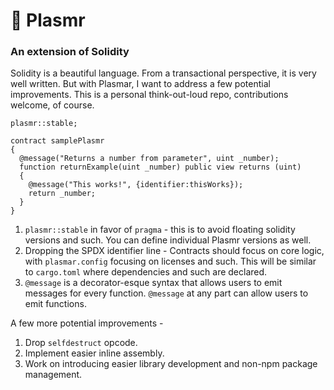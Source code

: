 # 🌊 Plasmr
### An extension of Solidity

Solidity is a beautiful language. From a transactional perspective, it is very well written. But with Plasmar, I want to address a few potential improvements. This is a personal think-out-loud repo, contributions welcome, of course.

```solidity
plasmr::stable;

contract samplePlasmr
{
  @message("Returns a number from parameter", uint _number);
  function returnExample(uint _number) public view returns (uint)
  {
    @message("This works!", {identifier:thisWorks});
    return _number;
  }
}
```

1. `plasmr::stable` in favor of `pragma` - this is to avoid floating solidity versions and such. You can define individual Plasmr versions as well.
2. Dropping the SPDX identifier line - Contracts should focus on core logic, with `plasmar.config` focusing on licenses and such. This will be similar to `cargo.toml` where dependencies and such are declared.
3. `@message` is a decorator-esque syntax that allows users to emit messages for every function. `@message` at any part can allow users to emit functions. 

A few more potential improvements - 
1. Drop `selfdestruct` opcode.
2. Implement easier inline assembly.
3. Work on introducing easier library development and non-npm package management.


